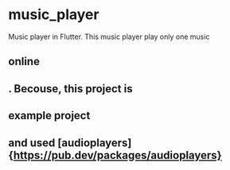 # music_player
Music player in Flutter. This music player play only one music <h2>online<h2> . Becouse, this project is <h2>example project<h2> and used [audioplayers]{https://pub.dev/packages/audioplayers} 
